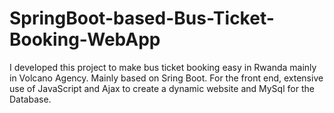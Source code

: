 # SpringBoot-based-Bus-Ticket-Booking-WebApp
I developed this project to make bus ticket booking easy in Rwanda mainly in Volcano Agency. Mainly based on Sring Boot. For the front end, extensive use of JavaScript and Ajax to create a dynamic website and MySql for the Database.
